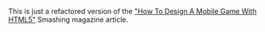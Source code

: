 This is just a refactored version of the ["How To Design A Mobile Game With HTML5"](http://mobile.smashingmagazine.com/2012/10/19/design-your-own-mobile-game/) Smashing magazine article.

